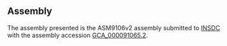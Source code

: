 

Assembly
--------

The assembly presented is the ASM9106v2 assembly submitted to
[INSDC](http://www.insdc.org) with the assembly accession
[GCA\_000091065.2](http://www.ebi.ac.uk/ena/data/view/GCA_000091065.2).
